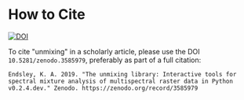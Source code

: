 # How to Cite

[![DOI](https://zenodo.org/badge/DOI/10.5281/zenodo.3585979.svg)](https://doi.org/10.5281/zenodo.3585979)

To cite "unmixing" in a scholarly article, please use the DOI `10.5281/zenodo.3585979`, preferably as part of a full citation:

```
Endsley, K. A. 2019. "The unmixing library: Interactive tools for spectral mixture analysis of multispectral raster data in Python v0.2.4.dev." Zenodo. https://zenodo.org/record/3585979
```
